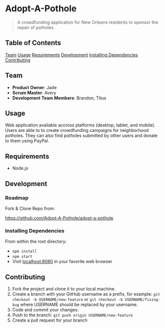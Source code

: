 # Adopt-A-Pothole

> A crowdfunding application for New Orleans residents to sponsor the repair of potholes.

## Table of Contents

[Team](#team)
[Usage](#Usage)
[Requirements](#requirements)
[Development](#development)
[Installing Dependencies](#installing-dependencies)
[Contributing](#contributing)

## Team

- __Product Owner__: Jade
- __Scrum Master__: Avery
- __Development Team Members__: Brandon, Titus

## Usage

Web application available accross platforms (desktop, tablet, and mobile).  Users are able to to create crowdfunding campaigns for neighborhood potholes.  They can also find potholes submitted by other users and donate to them using PayPal.

## Requirements

- Node.js

## Development

### Roadmap

Fork & Clone Repo from:

<https://github.com/Adopt-A-Pothole/adopt-a-pothole>

### Installing Dependencies

From within the root directory:
 - `npm install`
 - `npm start`
 - Visit [localhost:8080](http://localhost:8080) in your favorite web browser

## Contributing

1. Fork the project and clone it to your local machine.
2. Create a branch with your GitHub username as a prefix, for example: `git checkout -b USERNAME/new-feature` or `git checkout -b USERNAME/fixing-bug` where USERNAME should be replaced by your username.
3. Code and commit your changes.
4. Push to the branch: `git push origin USERNAME/new-feature`
5. Create a pull request for your branch
